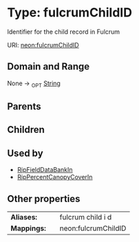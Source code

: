 
# Type: fulcrumChildID


Identifier for the child record in Fulcrum

URI: [neon:fulcrumChildID](https://data.neonscience.org/fulcrumChildID)


## Domain and Range

None ->  <sub>OPT</sub> [String](types/String.md)

## Parents


## Children


## Used by

 * [RipFieldDataBankIn](RipFieldDataBankIn.md)
 * [RipPercentCanopyCoverIn](RipPercentCanopyCoverIn.md)

## Other properties

|  |  |  |
| --- | --- | --- |
| **Aliases:** | | fulcrum child i d |
| **Mappings:** | | neon:fulcrumChildID |

